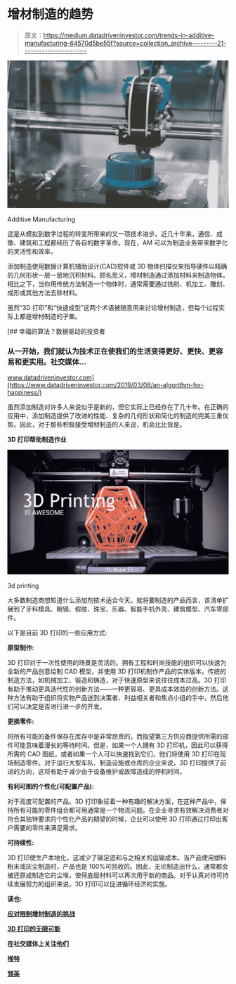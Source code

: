 # 增材制造的趋势

> 原文：<https://medium.datadriveninvestor.com/trends-in-additive-manufacturing-64570d5be55f?source=collection_archive---------21----------------------->

![](img/53ab85335f89ae0c4b2ab61717836aad.png)

Additive Manufacturing

这是从模拟到数字过程的转变所带来的又一项技术进步。近几十年来，通信、成像、建筑和工程都经历了各自的数字革命。现在，AM 可以为制造业务带来数字化的灵活性和效率。

添加制造使用数据计算机辅助设计(CAD)软件或 3D 物体扫描仪来指导硬件以精确的几何形状一层一层地沉积材料。顾名思义，增材制造通过添加材料来制造物体。相比之下，当你用传统方法制造一个物体时，通常需要通过铣削、机加工、雕刻、成形或其他方法去除材料。

虽然“3D 打印”和“快速成型”这两个术语被随意用来讨论增材制造，但每个过程实际上都是增材制造的子集。

[](https://www.datadriveninvestor.com/2019/03/08/an-algorithm-for-happiness/) [## 幸福的算法？数据驱动的投资者

### 从一开始，我们就认为技术正在使我们的生活变得更好、更快、更容易和更实用。社交媒体…

www.datadriveninvestor.com](https://www.datadriveninvestor.com/2019/03/08/an-algorithm-for-happiness/) 

虽然添加制造对许多人来说似乎是新的，但它实际上已经存在了几十年。在正确的应用中，添加制造提供了改进的性能、复杂的几何形状和简化的制造的完美三重优势。因此，对于那些积极接受增材制造的人来说，机会比比皆是。

**3D 打印帮助制造作业**

![](img/075944ab34146779cc9667cd9e7a49d6.png)

3d printing

大多数制造商想知道什么添加剂技术适合今天。就将要制造的产品而言，该清单扩展到了牙科模具、眼镜、假肢、珠宝、乐器、智能手机外壳、建筑模型、汽车零部件。

以下是目前 3D 打印的一些应用方式:

**原型制作:**

3D 打印对于一次性使用的场景是灵活的。拥有工程和时尚技能的组织可以快速为全新的产品创意绘制 CAD 模型，并使用 3D 打印机制作产品的实体版本。传统的制造方法，如机械加工、锻造和铸造，对于快速原型来说往往成本过高。3D 打印有助于推动更具迭代性的创新方法——一种更容易、更具成本效益的创新方法。这种方法有助于组织将实物产品送到决策者、利益相关者和焦点小组的手中，然后他们可以决定是否进行进一步的开发。

**更换零件:**

将所有可能的备件保存在库存中是非常昂贵的，而指望第三方供应商提供所需的部件可能意味着漫长的等待时间。但是，如果一个人拥有 3D 打印机，因此可以获得所需的 CAD 图纸，或者如果一个人可以快速找到它们，他们将使用 3D 打印在现场制造零件。对于运行大型车队、制造设施或仓库的企业来说，3D 打印提供了前进的方向，这将有助于减少由于设备维护或故障造成的停机时间。

**有利可图的个性化(可配置产品):**

对于高度可配置的产品，3D 打印象征着一种有趣的解决方案，在这种产品中，保持所有可能的零件组合都可用通常是一个物流问题。在企业寻求有效解决消费者对符合其独特要求的个性化产品的期望的时候，企业可以使用 3D 打印通过打印出客户需要的零件来满足需求。

**可持续性:**

3D 打印使生产本地化，这减少了碳足迹和与之相关的运输成本。当产品使用塑料粉末或灰尘制造时，产品也是 100%可回收的。因此，无论制造出什么，通常都会被还原成制造它的尘埃，使得底层材料可以再次用于新的商品。对于认真对待可持续发展努力的组织来说，3D 打印可以促进循环经济的实施。

**读也:**

[**应对限制增材制造的挑战**](https://www.manufacturingtechnologyinsights.com/news/tackling-the-challenges-that-limit-additive-manufacturing-nwid-1031.html)

[**3D 打印的无限可能**](https://www.manufacturingtechnologyinsights.com/news/endless-possibilities-of-3d-printing-nwid-426.html)

**在社交媒体上关注他们**

[**推特**](https://twitter.com/MfgTechInsight)

[**领英**](https://www.linkedin.com/company/manufacturingtechnologyinsights/)